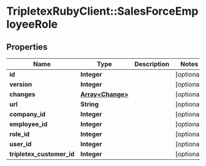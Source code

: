 # TripletexRubyClient::SalesForceEmployeeRole

## Properties
Name | Type | Description | Notes
------------ | ------------- | ------------- | -------------
**id** | **Integer** |  | [optional] 
**version** | **Integer** |  | [optional] 
**changes** | [**Array&lt;Change&gt;**](Change.md) |  | [optional] 
**url** | **String** |  | [optional] 
**company_id** | **Integer** |  | [optional] 
**employee_id** | **Integer** |  | [optional] 
**role_id** | **Integer** |  | [optional] 
**user_id** | **Integer** |  | [optional] 
**tripletex_customer_id** | **Integer** |  | [optional] 


